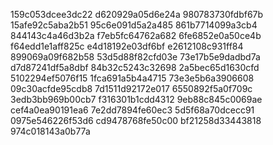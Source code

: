 159c053dcee3dc22
d620929a05d6e24a
980783730fdbf67b
15afe92c5aba2b51
95c6e091d5a2a485
861b7714099a3cb4
844143c4a46d3b2a
f7eb5fc64762a682
6fe6852e0a50ce4b
f64edd1e1aff825c
e4d18192e03df6bf
e2612108c931ff84
899069a09f682b58
53d5d88f82cfd03e
73e17b5e9dadbd7a
d7d87241df5a8dbf
84b32c5243c32698
2a5bec65d1630cfd
5102294ef5076f15
1fca691a5b4a4715
73e3e5b6a3906608
09c30acfde95cdb8
7d1511d92172e017
6550892f5a0f709c
3edb3bb969b00cb7
f316301b1cdd4312
9eb88c845c0069ae
cef4a0ea90191ea6
7e2dd7894fe60ec3
5d5f68a70dcecc91
0975e546226f53d6
cd9478768fe50c00
bf21258d33443818
974c018143a0b77a
